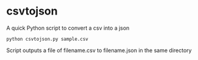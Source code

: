 # csvtojson
A quick Python script to convert a csv into a json

```python csvtojson.py sample.csv```

Script outputs a file of filename.csv to filename.json in the same directory
